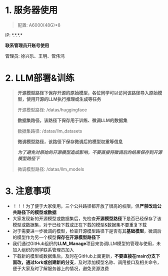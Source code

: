 # 1. 服务器使用
> 配置: A6000(48G)*8

  IP: \*.\*.\*.\*

  **联系管理员开账号使用**

  管理员: 徐兴乐、王明、管伟鸿

# 2. LLM部署&训练

> **开源模型路径下保存开源的原始模型，各位同学可以访问该路径导入原始模型，使用开源的LLM执行推理或生成等任务**
>
> 开源模型路径: /datas/huggingface
>
> **数据集路径，该路径下保存用于训练、微调LLM的数据集**
>
> 数据集路径: /datas/llm_datasets
>
> **微调模型路径，该路径下保存微调后的模型权重等信息**
>
> ***为了避免对原始的开源模型造成影响，不要直接将微调后的结果保存到开源模型路径下***
>
> 微调模型路径: /datas/llm_models

# 3. 注意事项

- ！！！为了便于大家使用，三个公共路径都开放了很高的权限，但**严禁改动公共路径下的模型或数据**
- 大家发现新的开源模型或数据集后，先检查**开源模型路径**下是否已经保存了该模型或数据集，对于已经下载或正在下载的模型&数据集不要重复下载
- 对于需要进一步微调的模型，检查开源模型路径下是否有其**基础模型**，微调后的模型作为另一个模型**保存在开源模型路径下**
- 我们通过GitHub组织的**LLM_Manage**项目来协调LLM模型的管理与使用，未加入组织的同学联系管理员加入
- 下载新的模型或数据集后，及时在GitHub上面更新，**不要直接在main分支下面改，通过fork或创建新的分支**，及时添加模型名称、调用接口及相关命令，便于大家及时了解服务器上的情况，避免资源浪费